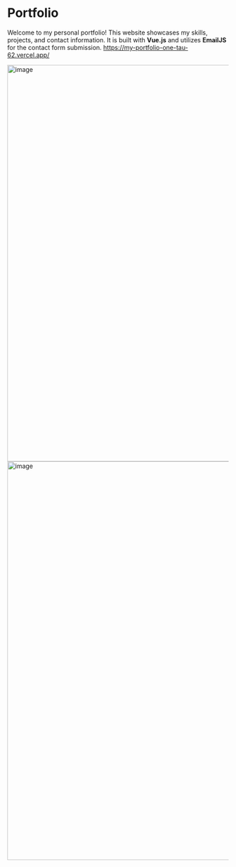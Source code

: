 # Portfolio

Welcome to my personal portfolio! This website showcases my skills, projects, and contact information. It is built with **Vue.js** and utilizes **EmailJS** for the contact form submission. https://my-portfolio-one-tau-62.vercel.app/

<img width="1882" height="900" alt="image" src="https://github.com/user-attachments/assets/4a973654-c621-4dbb-b842-ea8048e14e3e" />


<img width="1888" height="905" alt="image" src="https://github.com/user-attachments/assets/ccdd9af9-867f-44a0-9d3b-c1f845a4d22d" />



